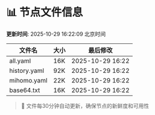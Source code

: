 # 📊 节点文件信息

**更新时间**: 2025-10-29 16:22:09 北京时间

| 文件名 | 大小 | 最后修改 |
|--------|------|----------|
| all.yaml | 16K | 2025-10-29 16:22 |
| history.yaml | 92K | 2025-10-29 16:22 |
| mihomo.yaml | 22K | 2025-10-29 16:22 |
| base64.txt | 16K | 2025-10-29 16:22 |

> 🔄 文件每30分钟自动更新，确保节点的新鲜度和可用性
